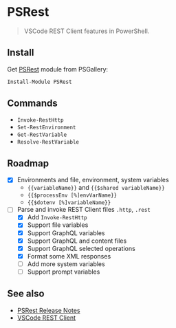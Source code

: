 # PSRest

> VSCode REST Client features in PowerShell.

## Install

Get [PSRest](https://www.powershellgallery.com/packages/PSRest) module from PSGallery:

```powershell
Install-Module PSRest
```

## Commands

- `Invoke-RestHttp`
- `Set-RestEnvironment`
- `Get-RestVariable`
- `Resolve-RestVariable`

## Roadmap

- [x] Environments and file, environment, system variables
    - `{{variableName}}` and `{{$shared variableName}}`
    - `{{$processEnv [%]envVarName}}`
    - `{{$dotenv [%]variableName}}`
- [ ] Parse and invoke REST Client files `.http`, `.rest`
    - [x] Add `Invoke-RestHttp`
    - [x] Support file variables
    - [x] Support GraphQL variables
    - [x] Support GraphQL and content files
    - [x] Support GraphQL selected operations
    - [x] Format some XML responses
    - [ ] Add more system variables
    - [ ] Support prompt variables

## See also

- [PSRest Release Notes](https://github.com/nightroman/PSRest/blob/main/Release-Notes.md)
- [VSCode REST Client](https://github.com/Huachao/vscode-restclient)
